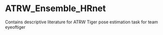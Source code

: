 # ATRW_Ensemble_HRnet
Contains descriptive literature for ATRW Tiger pose estimation task for team eyeoftiger
